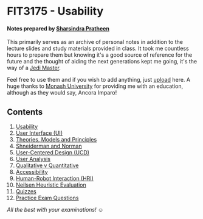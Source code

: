# FIT3175 - Usability
#### Notes prepared by [Sharsindra Pratheen](https://www.linkedin.com/in/k-sharsindra-pratheen-92a807193/)

This primarily serves as an archive of personal notes in addition to the lecture slides and study materials provided in class. It took me countless hours to prepare them but knowing it's a good source of reference for the future and the thought of aiding the next generations kept me going, it's the way of a [Jedi Master](https://starwars.fandom.com/wiki/Jedi_Master).

Feel free to use them and if you wish to add anything, just [upload](https://github.com/kspra3/FIT3175-Notes/issues/new) here. A huge thanks to [Monash University](http://www.monash.edu) for providing me with an education, although as they would say, Ancora Imparo!

## Contents

1. [Usability](https://github.com/kspra3/FIT3175-Notes/blob/master/Notes/01%20-%20Usability.md)
2. [User Interface (UI)](https://github.com/kspra3/FIT3175-Notes/blob/master/Notes/02%20-%20User%20Interface%20(UI).md)
3. [Theories, Models and Principles](https://github.com/kspra3/FIT3175-Notes/blob/master/Notes/03%20-%20Theories,%20Models%20and%20Principles.md)
4. [Shneiderman and Norman](https://github.com/kspra3/FIT3175-Notes/blob/master/Notes/04%20-%20Norman%20v%20Shneiderman.md)
5. [User-Centered Design (UCD)](https://github.com/kspra3/FIT3175-Notes/blob/master/Notes/05%20-%20User-Centered%20Design%20(UCD).md)
6. [User Analysis](https://github.com/kspra3/FIT3175-Notes/blob/master/Notes/06%20-%20User%20Analysis.md)
7. [Qualitative v Quantitative](https://github.com/kspra3/FIT3175-Notes/blob/master/Notes/07%20-%20Qualitative%20v%20Quantitative.md)
8. [Accessibility](https://github.com/kspra3/FIT3175-Notes/blob/master/Notes/08%20-%20Accessibility.md)
9. [Human-Robot Interaction (HRI)](https://github.com/kspra3/FIT3175-Notes/blob/master/Notes/09%20-%20Human-Robot%20Interaction%20(HRI).md)
10. [Neilsen Heuristic Evaluation](https://github.com/kspra3/FIT3175-Notes/blob/master/Notes/10%20-%20Neilsen%20Heuristic%20Evaluation.md)
11. [Quizzes](https://github.com/kspra3/FIT3175-Notes/blob/master/Notes/11%20-%20Quizzes.md)
12. [Practice Exam Questions](https://github.com/kspra3/FIT3175-Notes/blob/master/Notes/Practice%20Exam%20Questions.pdf)

_All the best with your examinations!_ :relaxed:
